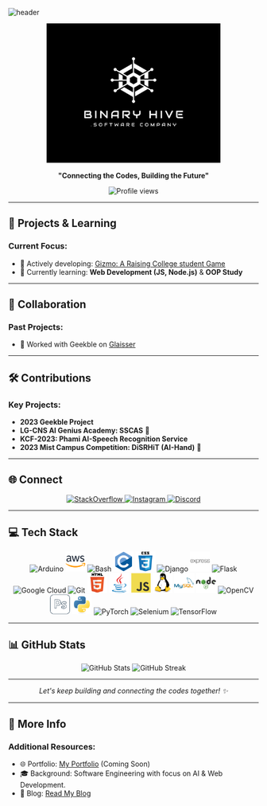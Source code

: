 
![header](https://capsule-render.vercel.app/api?type=venom&color=auto&height=300&section=header&text=Binary%20Hive🐝&fontSize=90)

<div align="center">
  <img src="logo.PNG" alt="BINARY HIVE Logo" width="350">
  <p><strong>"Connecting the Codes, Building the Future"</strong></p>
  <img src="https://komarev.com/ghpvc/?username=rkdgus0810&label=Profile%20views&color=0e75b6&style=flat" alt="Profile views" />
</div>

---

## 🚀 Projects & Learning

### Current Focus:
- 🔭 Actively developing: [Gizmo: A Raising College student Game](https://github.com/hexagon-bh/Gizmo)
- 🌱 Currently learning: **Web Development (JS, Node.js)** & **OOP Study**

---

## 🤝 Collaboration

### Past Projects:
- 👯 Worked with Geekble on [Glaisser](https://github.com/rkdgus0810/2023_Geekble_Project-Glaisser)

---

## 🛠️ Contributions

### Key Projects:
- **2023 Geekble Project**
- **LG-CNS AI Genius Academy: SSCAS** 🥇
- **KCF-2023: Phami AI-Speech Recognition Service**
- **2023 Mist Campus Competition: DiSRHiT (AI-Hand)** 🥇

---

## 🌐 Connect

<div align="center">
  <a href="https://stackoverflow.com/users/hyun0810d" target="_blank">
    <img src="https://raw.githubusercontent.com/rahuldkjain/github-profile-readme-generator/master/src/images/icons/Social/stack-overflow.svg" alt="StackOverflow" height="30" width="40" />
  </a>
  <a href="https://instagram.com/binary_hive" target="_blank">
    <img src="https://raw.githubusercontent.com/rahuldkjain/github-profile-readme-generator/master/src/images/icons/Social/instagram.svg" alt="Instagram" height="30" width="40" />
  </a>
  <a href="https://discord.gg/hyun0810d" target="_blank">
    <img src="https://raw.githubusercontent.com/rahuldkjain/github-profile-readme-generator/master/src/images/icons/Social/discord.svg" alt="Discord" height="30" width="40" />
  </a>
</div>

---

## 💻 Tech Stack

<div align="center">
  <img src="https://cdn.worldvectorlogo.com/logos/arduino-1.svg" alt="Arduino" width="40" height="40" />
  <img src="https://raw.githubusercontent.com/devicons/devicon/master/icons/amazonwebservices/amazonwebservices-original-wordmark.svg" alt="AWS" width="40" height="40" />
  <img src="https://www.vectorlogo.zone/logos/gnu_bash/gnu_bash-icon.svg" alt="Bash" width="40" height="40" />
  <img src="https://raw.githubusercontent.com/devicons/devicon/master/icons/c/c-original.svg" alt="C" width="40" height="40" />
  <img src="https://raw.githubusercontent.com/devicons/devicon/master/icons/css3/css3-original-wordmark.svg" alt="CSS3" width="40" height="40" />
  <img src="https://cdn.worldvectorlogo.com/logos/django.svg" alt="Django" width="40" height="40" />
  <img src="https://raw.githubusercontent.com/devicons/devicon/master/icons/express/express-original-wordmark.svg" alt="Express" width="40" height="40" />
  <img src="https://www.vectorlogo.zone/logos/pocoo_flask/pocoo_flask-icon.svg" alt="Flask" width="40" height="40" />
  <img src="https://www.vectorlogo.zone/logos/google_cloud/google_cloud-icon.svg" alt="Google Cloud" width="40" height="40" />
  <img src="https://www.vectorlogo.zone/logos/git-scm/git-scm-icon.svg" alt="Git" width="40" height="40" />
  <img src="https://raw.githubusercontent.com/devicons/devicon/master/icons/html5/html5-original-wordmark.svg" alt="HTML5" width="40" height="40" />
  <img src="https://raw.githubusercontent.com/devicons/devicon/master/icons/java/java-original.svg" alt="Java" width="40" height="40" />
  <img src="https://raw.githubusercontent.com/devicons/devicon/master/icons/javascript/javascript-original.svg" alt="JavaScript" width="40" height="40" />
  <img src="https://raw.githubusercontent.com/devicons/devicon/master/icons/linux/linux-original.svg" alt="Linux" width="40" height="40" />
  <img src="https://raw.githubusercontent.com/devicons/devicon/master/icons/mysql/mysql-original-wordmark.svg" alt="MySQL" width="40" height="40" />
  <img src="https://raw.githubusercontent.com/devicons/devicon/master/icons/nodejs/nodejs-original-wordmark.svg" alt="Node.js" width="40" height="40" />
  <img src="https://www.vectorlogo.zone/logos/opencv/opencv-icon.svg" alt="OpenCV" width="40" height="40" />
  <img src="https://raw.githubusercontent.com/devicons/devicon/master/icons/photoshop/photoshop-line.svg" alt="Photoshop" width="40" height="40" />
  <img src="https://raw.githubusercontent.com/devicons/devicon/master/icons/python/python-original.svg" alt="Python" width="40" height="40" />
  <img src="https://www.vectorlogo.zone/logos/pytorch/pytorch-icon.svg" alt="PyTorch" width="40" height="40" />
  <img src="https://raw.githubusercontent.com/detain/svg-logos/780f25886640cef088af994181646db2f6b1a3f8/svg/selenium-logo.svg" alt="Selenium" width="40" height="40" />
  <img src="https://www.vectorlogo.zone/logos/tensorflow/tensorflow-icon.svg" alt="TensorFlow" width="40" height="40" />
</div>

---

## 📊 GitHub Stats

<div align="center">
  <img src="https://github-readme-stats.vercel.app/api?username=hexagon-bh&show_icons=true&locale=en&theme=dracula" alt="GitHub Stats" />
  <img src="https://github-readme-streak-stats.herokuapp.com/?user=hexagon-bh&" alt="GitHub Streak" />
</div>

---

<div align="center">
  <em>Let's keep building and connecting the codes together! ✨</em>
</div>

---

## 🔧 More Info

### Additional Resources:
- 🌐 Portfolio: [My Portfolio](https://yourportfolio.com) (Coming Soon)
- 🎓 Background: Software Engineering with focus on AI & Web Development.
- 📝 Blog: [Read My Blog](https://yourblog.com)
